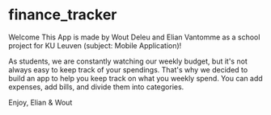 # finance_tracker

Welcome
This App is made by Wout Deleu and Elian Vantomme as a school project for KU Leuven (subject: Mobile Application)!


As students, we are constantly watching our weekly budget, but it's not always easy to keep track of your spendings. That's why we decided to build an app to help you keep track on what you weekly spend. You can add expenses, add bills, and divide them into categories.

Enjoy, 
Elian & Wout
